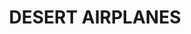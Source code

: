 ---
layout: product
title: "DESERT AIRPLANES"
price: "1500" 
desc: "Set za weathering"
img_path: "/assets/img/A.MIG-7424.jpg"
brand: "AMMO"
available: false
special_offer: false
new: false
soon: false
cat: "060000"
subcat: "060800"
subsubcat: "00"
sifra: "A.MIG-7424"
popular: true
---